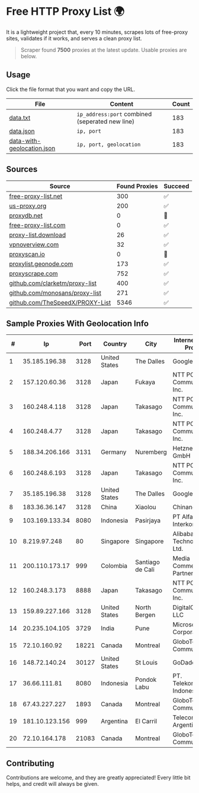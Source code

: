 
# Free HTTP Proxy List 🌍

It is a lightweight project that, every 10 minutes, scrapes lots of free-proxy sites, validates if it works, and serves a clean proxy list.


> Scraper found **7500** proxies at the latest update. Usable proxies are below.

## Usage

Click the file format that you want and copy the URL.


|File|Content|Count|
|----|-------|-----|
|[data.txt](https://raw.githubusercontent.com/themiralay/Proxy-List-World/master/data.txt)|`ip_address:port` combined (seperated new line)|183|
|[data.json](https://raw.githubusercontent.com/themiralay/Proxy-List-World/master/data.json)|`ip, port`|183|
|[data-with-geolocation.json](https://raw.githubusercontent.com/themiralay/Proxy-List-World/master/data-with-geolocation.json)|`ip, port, geolocation`|183|

## Sources

|Source|Found Proxies|Succeed|
|------|-------------|-------|
|[free-proxy-list.net](https://free-proxy-list.net)|300|✅|
|[us-proxy.org](https://www.us-proxy.org)|200|✅|
|[proxydb.net](http://proxydb.net)|0|🚫|
|[free-proxy-list.com](https://free-proxy-list.com/?page=&port=&type%5B%5D=http&type%5B%5D=https&up_time=0&search=Search)|0|✅|
|[proxy-list.download](https://www.proxy-list.download/HTTP)|26|✅|
|[vpnoverview.com](https://vpnoverview.com/privacy/anonymous-browsing/free-proxy-servers)|32|✅|
|[proxyscan.io](https://www.proxyscan.io)|0|🚫|
|[proxylist.geonode.com](https://proxylist.geonode.com/api/proxy-list?limit=300&page=1&sort_by=lastChecked&sort_type=desc&protocols=http,https)|173|✅|
|[proxyscrape.com](https://api.proxyscrape.com/v2/?request=displayproxies&protocol=http&timeout=10000&country=all&ssl=all&anonymity=all)|752|✅|
|[github.com/clarketm/proxy-list](https://raw.githubusercontent.com/clarketm/proxy-list/master/proxy-list-raw.txt)|400|✅|
|[github.com/monosans/proxy-list](https://raw.githubusercontent.com/monosans/proxy-list/main/proxies/http.txt)|271|✅|
|[github.com/TheSpeedX/PROXY-List](https://raw.githubusercontent.com/TheSpeedX/PROXY-List/master/http.txt)|5346|✅|


## Sample Proxies With Geolocation Info

|#|Ip|Port|Country|City|Internet Service Provider|
|-|--|----|-------|----|-------------------------|
|1|35.185.196.38|3128|United States|The Dalles|Google LLC|
|2|157.120.60.36|3128|Japan|Fukaya|NTT PC Communications, Inc.|
|3|160.248.4.118|3128|Japan|Takasago|NTT PC Communications, Inc.|
|4|160.248.4.77|3128|Japan|Takasago|NTT PC Communications, Inc.|
|5|188.34.206.166|3131|Germany|Nuremberg|Hetzner Online GmbH|
|6|160.248.6.193|3128|Japan|Takasago|NTT PC Communications, Inc.|
|7|35.185.196.38|3128|United States|The Dalles|Google LLC|
|8|183.36.36.147|3128|China|Xiaolou|Chinanet|
|9|103.169.133.34|8080|Indonesia|Pasirjaya|PT Alfa Omega Interkoneksi|
|10|8.219.97.248|80|Singapore|Singapore|Alibaba (US) Technology Co., Ltd.|
|11|200.110.173.17|999|Colombia|Santiago de Cali|Media Commerce Partners S.A|
|12|160.248.3.173|8888|Japan|Takasago|NTT PC Communications, Inc.|
|13|159.89.227.166|3128|United States|North Bergen|DigitalOcean, LLC|
|14|20.235.104.105|3729|India|Pune|Microsoft Corporation|
|15|72.10.160.92|18221|Canada|Montreal|GloboTech Communications|
|16|148.72.140.24|30127|United States|St Louis|GoDaddy.com|
|17|36.66.111.81|8080|Indonesia|Pondok Labu|PT. Telekomunikasi Indonesia|
|18|67.43.227.227|1893|Canada|Montreal|GloboTech Communications|
|19|181.10.123.156|999|Argentina|El Carril|Telecom Argentina S.A.|
|20|72.10.164.178|21083|Canada|Montreal|GloboTech Communications|



## Contributing

Contributions are welcome, and they are greatly appreciated! Every
little bit helps, and credit will always be given.

